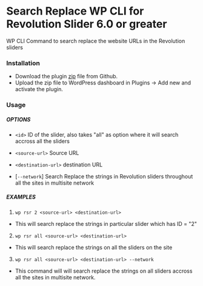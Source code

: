# Search Replace WP CLI for Revolution Slider 6.0 or greater
WP CLI Command to search replace the website URLs in the Revolution sliders

### Installation

- Download the plugin [zip](https://github.com/khanakiaphp/revslider-search-replace/archive/master.zip) file from Github.
- Upload the zip file to WordPress dashboard in Plugins -> Add new and activate the plugin.

### Usage

##### OPTIONS

- `<id>`
  ID of the slider, also takes "all" as option where it will search accross all the sliders

- `<source-url>`
  Source URL

- `<destination-url>`
  destination URL

- [`--network`]
  Search Replace the strings in Revolution sliders throughout all the sites in multisite network

##### EXAMPLES

1. `wp rsr 2 <source-url> <destination-url>`
  - This will search replace the strings in particular slider which has ID = "2"
2. `wp rsr all <source-url> <destination-url>`
  - This will search replace the strings on all the sliders on the site
3. `wp rsr all <source-url> <destination-url> --network`
  - This command will will search replace the strings on all sliders accross all the sites in multisite network.
